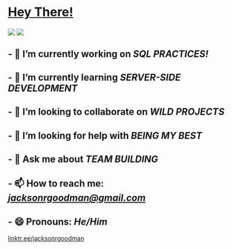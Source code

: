 # [Hey There!](https://jacksonrgoodman.github.io)

<div>
<a>
  <img align="center" src="https://github-readme-stats-sandy-five.vercel.app/api/top-langs/?username=jacksonrgoodman&theme=blue-green&exclude_repo=PoKi-Practice,jacksonrgoodman.github.io&layout=compact" />
</a>
<a>
  <img align="center" src="https://github-readme-stats-sandy-five.vercel.app/api?username=jacksonrgoodman&theme=blue-green" />
</a>

<!--
**jacksonrgoodman/jacksonrgoodman** is a ✨ _special_ ✨ repository because its `README.md` (this file) appears on your GitHub profile.

Here are some ideas to get you started:
-->
## - 🔭 I’m currently working on *SQL PRACTICES!*
## - 🌱 I’m currently learning *SERVER-SIDE DEVELOPMENT*
## - 👯 I’m looking to collaborate on *WILD PROJECTS*
## - 🤔 I’m looking for help with *BEING MY BEST*
## - 💬 Ask me about *TEAM BUILDING*
## - 📫 How to reach me: *jacksonrgoodman@gmail.com*
## - 😄 Pronouns: *He/Him*

[linktr.ee/jacksonrgoodman](https://linktr.ee/jacksonrgoodman)

</div>
